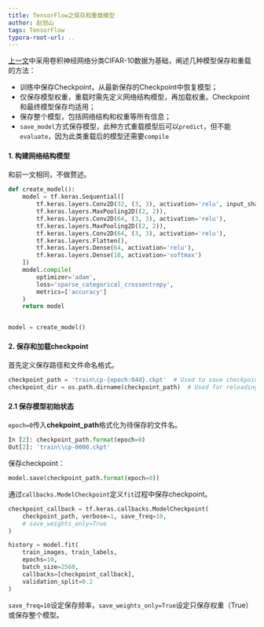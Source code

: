 ```yaml
---
title: TensorFlow之保存和重载模型
author: 赵旭山
tags: TensorFlow
typora-root-url: ..
---
```






[上一文](https://yuwenxianglong.github.io/2020/04/17/Tensorflow%E4%B9%8B%E8%AE%A4%E8%AF%86%E5%8D%B7%E9%9B%86%E7%A5%9E%E7%BB%8F%E7%BD%91%E7%BB%9C.html)中采用卷积神经网络分类CIFAR-10数据为基础，阐述几种模型保存和重载的方法：

* 训练中保存Checkpoint，从最新保存的Checkpoint中恢复模型；
* 仅保存模型权重，重载时需先定义网络结构模型，再加载权重。Checkpoint和最终模型保存均适用；
* 保存整个模型，包括网络结构和权重等所有信息；
* `save_model`方式保存模型，此种方式重载模型后可以`predict`，但不能`evaluate`，因为此类重载后的模型还需要`compile`

#### 1. 构建网络结构模型

和前一文相同，不做赘述。

```python
def create_model():
    model = tf.keras.Sequential([
        tf.keras.layers.Conv2D(32, (3, 3), activation='relu', input_shape=(32, 32, 3)),
        tf.keras.layers.MaxPooling2D((2, 2)),
        tf.keras.layers.Conv2D(64, (3, 3), activation='relu'),
        tf.keras.layers.MaxPooling2D((2, 2)),
        tf.keras.layers.Conv2D(64, (3, 3), activation='relu'),
        tf.keras.layers.Flatten(),
        tf.keras.layers.Dense(64, activation='relu'),
        tf.keras.layers.Dense(10, activation='softmax')
    ])
    model.compile(
        optimizer='adam',
        loss='sparse_categorical_crossentropy',
        metrics=['accuracy']
    )
    return model


model = create_model()
```

#### 2. 保存和加载checkpoint

首先定义保存路径和文件命名格式。

```python
checkpoint_path = 'train\cp-{epoch:04d}.ckpt'  # Used to save checkpoint, point to a certain file.
checkpoint_dir = os.path.dirname(checkpoint_path)  # Used for reloading latest checkpoint, point to a directory.
```

#### 2.1 保存模型初始状态

`epoch=0`传入**chekpoint_path**格式化为待保存的文件名。

```python
In [2]: checkpoint_path.format(epoch=0)
Out[2]: 'train\\cp-0000.ckpt'
```

保存checkpoint：

```python
model.save(checkpoint_path.format(epoch=0))
```

通过`callbacks.ModelCheckpoint`定义`fit`过程中保存checkpoint。

```python
checkpoint_callback = tf.keras.callbacks.ModelCheckpoint(
    checkpoint_path, verbose=1, save_freq=10,
    # save_weights_only=True
)

history = model.fit(
    train_images, train_labels,
    epochs=10,
    batch_size=2560,
    callbacks=[checkpoint_callback],
    validation_split=0.2
)
```

`save_freq=10`设定保存频率，`save_weights_only=True`设定只保存权重（True）或保存整个模型。